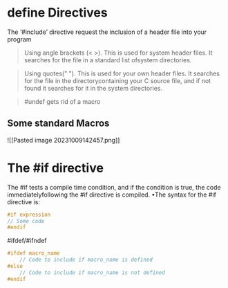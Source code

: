 
# define Directives
The ‘#include’ directive request the inclusion of a header file into your program
>Using angle brackets (< >). This is used for system header files. It searches for the file in a standard list ofsystem directories.

>Using quotes(" "). This is used for your own header files. It searches for the file in the directorycontaining your C source file, and if not found it searches for it in the system directories.

>#undef gets rid of a macro

## Some standard Macros 

![[Pasted image 20231009142457.png]]

# The #if directive

The #if tests a compile time condition, and if the condition is true, the code immediatelyfollowing the #if directive is compiled.
•The syntax for the #if directive is:
```c
#if expression
// Some code
#endif
```

#ifdef/#ifndef

```c
#ifdef macro_name
    // Code to include if macro_name is defined
#else
    // Code to include if macro_name is not defined
#endif

```